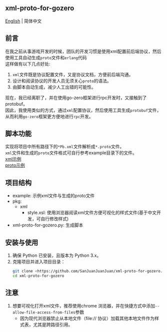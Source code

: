 
## xml-proto-for-gozero
[English](README-en.md) | 简体中文

## 前言
在我之前从事游戏开发的时候，团队的开发习惯是使用xml配置前后端协议，然后使用工具自动生成`proto`文件和`erlang`代码  
这样做有以下几点好处:
1. `xml`文件既是协议配置文件，又是协议文档，方便前后端沟通。
2. 设计和阅读协议的开发人员无须关心`proto`的语法。
3. 由脚本自动生成，减少人工出错的可能性。

现在，我已经离职了，并在使用go-zero框架进行rpc开发时，又接触到了protobuf。  
因此，我使用类似的方式，通过`xml`配置协议，然后使用工具生成`protobuf`文件，从而利用`go-zero`框架更方便地进行`rpc`开发。

## 脚本功能
实现将项目中所有路径下的`*Pb.xml`文件解析成`*.proto`文件。  
`xml`文件和生成的`proto`文件格式可自行参考example目录下的文件。  
[xml示例](example/recommendPb.xml)  
[proto示例](example/recommend.proto)

## 项目结构
- example: 示例xml文件与生成的proto文件
- pkg:
  - xml
    - style.xsl: 使用浏览器阅读xml文件方便可视化的样式文件(基于中文开发，可自行修改样式)
- xml-proto-for-gozero.py: 生成脚本

## 安装与使用
1. 确保 Python 已安装，且版本为 Python 3.x。
2. 克隆项目并进入项目目录：
   ```bash
   git clone <https://github.com/SanJuanJuanJuan/xml-proto-for-gozero.git>
   cd xml-proto-for-gozero
   ```

## 注意
1. 想要可视化打开xml文件，推荐使用chrome 浏览器，并在快捷方式中添加`--allow-file-access-from-files`参数
   - 因为现代浏览器禁止从本地文件（file:// 协议）加载其他本地文件作为样式表，尤其是跨路径引用。

